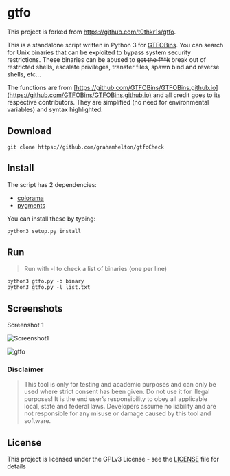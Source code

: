 # gtfo
This project is forked from https://github.com/t0thkr1s/gtfo.

This is a standalone script written in Python 3 for [GTFOBins](https://github.com/GTFOBins/GTFOBins.github.io).
You can search for Unix binaries that can be exploited to bypass system security restrictions.
These binaries can be abused to ~~get the f**k~~ break out of restricted shells, escalate privileges, transfer files, spawn bind and reverse shells, etc...

The functions are from [https://github.com/GTFOBins/GTFOBins.github.io](https://github.com/GTFOBins/GTFOBins.github.io) and all credit goes to its respective contributors.
They are simplified (no need for environmental variables) and syntax highlighted.

## Download

```
git clone https://github.com/grahamhelton/gtfoCheck
```

## Install

The script has 2 dependencies:

*   [colorama](https://pypi.org/project/colorama/)
*   [pygments](https://pypi.org/project/Pygments/)

You can install these by typing:

```
python3 setup.py install
```

## Run
> Run with -l to check a list of binaries (one per line)

```
python3 gtfo.py -b binary
python3 gtfo.py -l list.txt
```

## Screenshots


Screenshot 1 

![Screenshot1](https://i.imgur.com/1EzFiGQ.png) 

![gtfo](https://user-images.githubusercontent.com/19278569/168411543-8062954e-b68f-4f0a-b6e0-2be74c2939ce.gif)



### Disclaimer

> This tool is only for testing and academic purposes and can only be used where strict consent has been given. Do not use it for illegal purposes! It is the end user’s responsibility to obey all applicable local, state and federal laws. Developers assume no liability and are not responsible for any misuse or damage caused by this tool and software.

## License

This project is licensed under the GPLv3 License - see the [LICENSE](LICENSE) file for details
